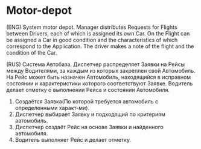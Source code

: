 # Motor-depot
(ENG) System motor depot. Manager distributes Requests for Flights between Drivers, each of which is assigned its own Car. On the Flight can be assigned a Car in good condition and the characteristics of which correspond to the Application. The driver makes a note of the flight and the condition of the Car.

(RUS)  Система Автобаза. Диспетчер распределяет Заявки на Рейсы между Водителями, за каждым из которых закреплен свой Автомобиль. На Рейс может быть назначен Автомобиль, находящийся в исправном состоянии и характеристики которого соответствуют Заявке. Водитель делает отметку о выполнении Рейса и состоянии Автомобиля.

1. Создаётся Заявка(По которой требуется автомобиль с определенными характ-ми).
2. Диспетчер выбирает Заявку и подходящий по критериям автомобиль.
3. Диспетчер создаёт Рейс на основе Заявки и найденного автомобиля.
4. Водитель выполняет Рейс и делает отметку.

